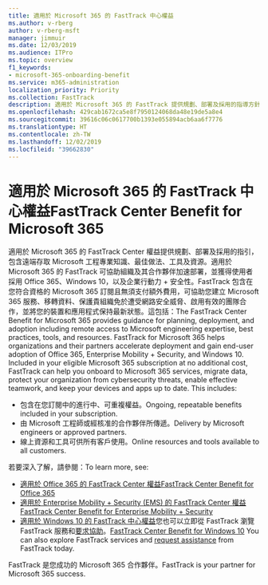 ```yaml
---
title: 適用於 Microsoft 365 的 FastTrack 中心權益
ms.author: v-rberg
author: v-rberg-msft
manager: jimmuir
ms.date: 12/03/2019
ms.audience: ITPro
ms.topic: overview
f1_keywords:
- microsoft-365-onboarding-benefit
ms.service: m365-administration
localization_priority: Priority
ms.collection: FastTrack
description: 適用於 Microsoft 365 的 FastTrack 提供規劃、部署及採用的指導方針，包含遠端存取 Microsoft 工程專業知識、最佳做法、工具及資源。適用於 Microsoft 365 的 FastTrack 可協助組織及其合作夥伴加速部署，並獲得使用者採用 Office 365、Windows 10，以及企業行動力 + 安全性。
ms.openlocfilehash: 429cab1672ca5e8f7950124068da48e19de5a8e4
ms.sourcegitcommit: 39616c06c0617700b1393e055894acb6aa6f7776
ms.translationtype: HT
ms.contentlocale: zh-TW
ms.lasthandoff: 12/02/2019
ms.locfileid: "39662830"
---
```

# <a name="fasttrack-center-benefit-for-microsoft-365"></a><span data-ttu-id="6d115-104">適用於 Microsoft 365 的 FastTrack 中心權益</span><span class="sxs-lookup"><span data-stu-id="6d115-104">FastTrack Center Benefit for Microsoft 365</span></span>

<span data-ttu-id="6d115-p102">適用於 Microsoft 365 的 FastTrack Center 權益提供規劃、部署及採用的指引，包含遠端存取 Microsoft 工程專業知識、最佳做法、工具及資源。適用於 Microsoft 365 的 FastTrack 可協助組織及其合作夥伴加速部署，並獲得使用者採用 Office 365、Windows 10，以及企業行動力 + 安全性。FastTrack 包含在您符合資格的 Microsoft 365 訂閱且無須支付額外費用，可協助您建立 Microsoft 365 服務、移轉資料、保護貴組織免於遭受網路安全威脅、啟用有效的團隊合作，並將您的裝置和應用程式保持最新狀態。這包括：</span><span class="sxs-lookup"><span data-stu-id="6d115-p102">The FastTrack Center Benefit for Microsoft 365 provides guidance for planning, deployment, and adoption including remote access to Microsoft engineering expertise, best practices, tools, and resources. FastTrack for Microsoft 365 helps organizations and their partners accelerate deployment and gain end-user adoption of Office 365, Enterprise Mobility + Security, and Windows 10. Included in your eligible Microsoft 365 subscription at no additional cost, FastTrack can help you onboard to Microsoft 365 services, migrate data, protect your organization from cybersecurity threats, enable effective teamwork, and keep your devices and apps up to date. This includes:</span></span>

- <span data-ttu-id="6d115-109">包含在您訂閱中的進行中、可重複權益。</span><span class="sxs-lookup"><span data-stu-id="6d115-109">Ongoing, repeatable benefits included in your subscription.</span></span>
- <span data-ttu-id="6d115-110">由 Microsoft 工程師或經核准的合作夥伴所傳遞。</span><span class="sxs-lookup"><span data-stu-id="6d115-110">Delivery by Microsoft engineers or approved partners.</span></span>
- <span data-ttu-id="6d115-111">線上資源和工具可供所有客戶使用。</span><span class="sxs-lookup"><span data-stu-id="6d115-111">Online resources and tools available to all customers.</span></span>
  
<span data-ttu-id="6d115-112">若要深入了解，請參閱：</span><span class="sxs-lookup"><span data-stu-id="6d115-112">To learn more, see:</span></span>

- [<span data-ttu-id="6d115-113">適用於 Office 365 的 FastTrack Center 權益</span><span class="sxs-lookup"><span data-stu-id="6d115-113">FastTrack Center Benefit for Office 365</span></span>](O365-fasttrack-benefit-for-office-365.md) 
- [<span data-ttu-id="6d115-114">適用於 Enterprise Mobility + Security (EMS) 的 FastTrack Center 權益</span><span class="sxs-lookup"><span data-stu-id="6d115-114">FastTrack Center Benefit for Enterprise Mobility + Security</span></span>](EMS-fasttrack-benefit-for-EMS.md)
- <span data-ttu-id="6d115-115">[適用於 Windows 10 的 FastTrack 中心權益](Win-10-fasttrack-benefit-for-Windows-10.md)您也可以立即從 FastTrack 瀏覽 FastTrack 服務和[要求協助](https://go.microsoft.com/fwlink/p/?LinkId=2003903)。</span><span class="sxs-lookup"><span data-stu-id="6d115-115">[FastTrack Center Benefit for Windows 10](Win-10-fasttrack-benefit-for-Windows-10.md) You can also explore FastTrack services and [request assistance](https://go.microsoft.com/fwlink/p/?LinkId=2003903) from FastTrack today.</span></span>

<span data-ttu-id="6d115-116">FastTrack 是您成功的 Microsoft 365 合作夥伴。</span><span class="sxs-lookup"><span data-stu-id="6d115-116">FastTrack is your partner for Microsoft 365 success.</span></span>
  
  

 